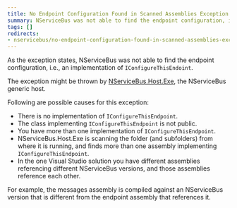 ```yaml
---
title: No Endpoint Configuration Found in Scanned Assemblies Exception
summary: NServiceBus was not able to find the endpoint configuration, i.e., an implementation of IConfigureThisEndoint. List of causes.
tags: []
redirects:
- nservicebus/no-endpoint-configuration-found-in-scanned-assemblies-exception
---
```


As the exception states, NServiceBus was not able to find the endpoint configuration, i.e., an implementation of `IConfigureThisEndoint`.

The exception might be thrown by [NServiceBus.Host.Exe](/nservicebus/hosting/nservicebus-host/), the NServiceBus generic host.

Following are possible causes for this exception:

-   There is no implementation of `IConfigureThisEndpoint`.
-   The class implementing `IConfigureThisEndpoint` is not public.
-   You have more than one implementation of `IConfigureThisEndpoint`.
-   NServiceBus.Host.Exe is scanning the folder (and subfolders) from where it is running, and finds more than one assembly implementing `IConfigureThisEndpoint`.
-   In the one Visual Studio solution you have different assemblies referencing different NServiceBus versions, and those assemblies reference each other.

For example, the messages assembly is compiled against an NServiceBus version that is different from the endpoint assembly that references it.


